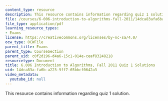 ```yaml
---
content_type: resource
description: This resource contains information regarding quiz 1 solution.
file: /courses/6-006-introduction-to-algorithms-fall-2011/14dca83afa6ba2239ff765bbcf0642a3_MIT6_006F11_quiz1_sol.pdf
file_type: application/pdf
learning_resource_types:
- Exams
license: https://creativecommons.org/licenses/by-nc-sa/4.0/
ocw_type: OCWFile
parent_title: Exams
parent_type: CourseSection
parent_uid: c0f2d196-d4a6-15c1-014e-ceaf83248218
resourcetype: Document
title: 6.006 Introduction to Algorithms, Fall 2011 Quiz 1 Solutions
uid: 14dca83a-fa6b-a223-9ff7-65bbcf0642a3
video_metadata:
  youtube_id: null
---
```

This resource contains information regarding quiz 1 solution.